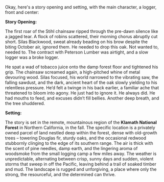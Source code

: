 Okay, here's a story opening and setting, with the main character, a logger, front and center:

**Story Opening:**

The first roar of the Stihl chainsaw ripped through the pre-dawn silence like a jagged tear. A flock of robins scattered, their morning chorus abruptly cut short. Silas Blackwood, sweat already beading on his brow despite the biting October air, ignored them. He needed to drop this oak. Not wanted to, needed to. The contract with Peterson Lumber was airtight, and a slow logger was a broke logger.

He spat a wad of tobacco juice onto the damp forest floor and tightened his grip. The chainsaw screamed again, a high-pitched whine of metal devouring wood. Silas focused, his world narrowed to the vibrating saw, the falling sawdust, and the dark, ancient heart of the oak slowly yielding to his relentless pressure. He’d felt a twinge in his back earlier, a familiar ache that threatened to bloom into agony. He just had to ignore it. He always did. He had mouths to feed, and excuses didn’t fill bellies. Another deep breath, and the tree shuddered.

**Setting:**

The story is set in the remote, mountainous region of the **Klamath National Forest** in Northern California, in the fall. The specific location is a privately owned parcel of land nestled deep within the forest, dense with old-growth trees – towering Douglas fir, sturdy oaks, and the occasional redwood stubbornly clinging to the edge of its southern range. The air is thick with the scent of pine needles, damp earth, and the lingering aroma of woodsmoke from the small logging camp a few miles away. The weather is unpredictable, alternating between crisp, sunny days and sudden, violent storms that sweep in off the Pacific, leaving behind a trail of soaked timber and mud. The landscape is rugged and unforgiving, a place where only the strong, the resourceful, and the determined can thrive.
